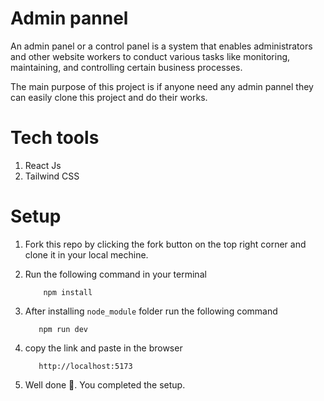 # Admin pannel

An admin panel or a control panel is a system that enables administrators and other website workers to conduct various tasks like monitoring, maintaining, and controlling certain business processes. 

The main purpose of this project is if anyone need any admin pannel they can easily clone  this project and do their works.

# Tech tools
1. React Js
2. Tailwind CSS

# Setup 

1. Fork this repo by clicking the fork button on the top right corner and clone  it in your local mechine.
2. Run the following command in your terminal
   
   ```
       npm install
   ```
3. After installing `node_module` folder run the following command 

   ```
      npm run dev
   ```
4. copy the link and paste in the browser
   
   ```
      http://localhost:5173
   ```
5. Well done 🥳. You completed the setup.
